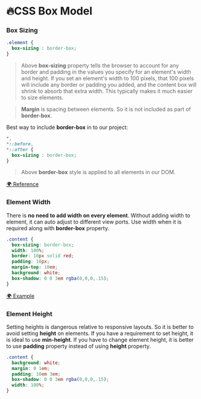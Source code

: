 # 🔥CSS Box Model

### Box Sizing

```css
.element {
  box-sizing : border-box;
}
```

> Above **box-sizing** property tells the browser to account for any border and padding in the values you specify for an element's width and height. If you set an element's width to 100 pixels, that 100 pixels will include any border or padding you added, and the content box will shrink to absorb that extra width. This typically makes it much easier to size elements.

> **Margin** is spacing between elements. So it is not included as part of **border-box**.

Best way to include **border-box** in to our project:

```css
*,
*::before,
*::after {
  box-sizing : border-box;
}
```

> Above **border-box** style is applied to all elements in our DOM.

[🌍 Reference](https://developer.mozilla.org/en-US/docs/Web/CSS/box-sizing)

### Element Width

There is **no need to add width on every element**. Without adding width to element, it can auto adjust to different view ports. Use width when it is required along with **border-box** property.

```css
.content {
  box-sizing: border-box;
  width: 100%;
  border: 10px solid red;
  padding: 10px;
  margin-top: 10em;
  background: white;
  box-shadow: 0 0 3em rgba(0,0,0,.15);
}
```

[🌍 Example](https://codepen.io/kevinpowell/pen/592bb3d9c8f61e2e53444890ec1e0c65)

### Element Height

Setting heights is dangerous relative to responsive layouts. So it is better to avoid setting **height** on elements. If you have a requirement to set height, it is ideal to use **min-height**. If you have to change element height, it is better to use **padding** property instead of using **height** property.

```css
.content {
  background: white;
  margin: 0 1em;
  padding: 10em 3em;
  box-shadow: 0 0 3em rgba(0,0,0,.15);
  width: 100%;
}
```
